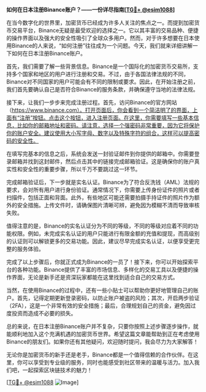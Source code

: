 **如何在日本注册Binance账户？——一份详尽指南[[TG💪+ @esim1088](https://t.me/s/esim1088)]**

在当今数字化的世界里，加密货币已经成为许多人关注的焦点之一。而提到加密货币交易平台，Binance无疑是最受欢迎的选择之一。它以其丰富的交易品种、便捷的操作界面以及强大的安全性吸引了全球众多用户。然而，对于许多想要在日本使用Binance的人来说，“如何注册”往往成为一个问题。今天，我们就来详细讲解一下如何在日本注册Binance账户。

首先，我们需要了解一些背景信息。Binance是一个国际化的加密货币交易所，支持多个国家和地区的用户进行注册和交易。不过，由于各国法律法规的不同，Binance对不同国家的用户可能会有不同的限制或要求。因此，在开始注册之前，我们首先要确认自己是否符合Binance的服务条款，并确保遵守当地的法律法规。

接下来，让我们一步步来完成注册过程。首先，访问Binance的官方网站（https://www.binance.com）。打开页面后，你会看到一个简洁明了的界面，上面有“注册”按钮。点击这个按钮，进入注册页面。在这里，你需要填写一些基本信息，比如你的邮箱地址和密码。请注意，选择一个强密码非常重要，因为它将保护你的账户安全。建议使用大小写字母、数字以及特殊字符的组合，这样可以提高密码的安全性。

在填写完基本的信息之后，系统会发送一封验证邮件到你提供的邮箱中。你需要登录邮箱并找到这封邮件，然后点击其中的链接完成邮箱验证。这是确保你的账户真实性和安全性的重要步骤，所以千万不要跳过这一环节。

完成邮箱验证后，下一步就是实名认证。Binance为了符合反洗钱（AML）法规的要求，会对所有用户进行身份验证。通常情况下，你需要上传身份证件的照片或者扫描件，包括正面和背面。此外，有些地区可能还需要拍摄手持证件的照片作为额外的安全措施。上传文件时，请确保图片清晰可辨，避免因为模糊不清而导致审核失败。

值得注意的是，Binance的实名认证分为不同的等级，不同的等级对应着不同的功能权限。例如，未完成实名认证的用户只能进行有限金额的充值和提现，而高级别的认证则可以解锁更多的交易功能。因此，建议尽早完成实名认证，以便享受更完整的服务体验。

完成了以上步骤后，你就正式成为Binance的一员了！接下来，你可以开始探索平台的各种功能。Binance提供了丰富的市场信息、多样化的交易工具以及便捷的操作界面，无论是新手还是资深玩家都能在这里找到适合自己的交易方式。

当然，在使用Binance的过程中，还有一些小贴士可以帮助你更好地管理自己的账户。首先，记得定期更新登录密码，以防止账户被盗的风险；其次，开启两步验证（2FA），这是一个非常有效的安全措施；最后，合理规划自己的资金，避免因过度投资而造成不必要的损失。

总的来说，在日本注册Binance账户并不复杂，只要你按照上述步骤逐步操作，就能顺利地加入这个充满机遇的加密货币世界。希望这篇文章能帮助到正在考虑使用Binance的朋友们。如果你还有其他疑问，欢迎随时提问，我会尽力为大家解答！

无论你是加密货币的新手还是老手，Binance都是一个值得信赖的合作伙伴。在这里，你可以享受到专业级的服务，同时也能感受到社区带来的温暖与活力。加入我们吧，一起探索区块链技术的魅力！

[[TG💪+ @esim1088](https://t.me/s/esim1088) ![Image](https://i.postimg.cc/4NQfJmqS/Snipaste-2025-05-13-00-14-12.png)]